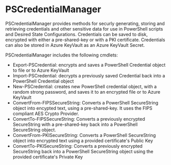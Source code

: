 # PSCredentialManager

PSCredentialManager provides methods for securly generating, storing and retrieving credentials and other sensitive data for use in PowerShell scripts and Desired State Configurations. Credentials can be saved to disk, encrypted with either a pre-shared-key or with a PKI certificate. Credentials can also be stored in Azure KeyVault as an Azure KeyVault Secret.

PSCredentialManager includes the following cmdlets:

- Export-PSCredential: encrypts and saves a PowerShell Credential object to file or to Azure KeyVault
- Import-PSCredential: decrypts a previously saved Credential back into a PowerShell Credential object
- New-PSCredential: creates new PowerShell credential object, with a random strong password, and saves it to an encrypted file or to Azure KeyVault
- ConvertFrom-FIPSSecureString: Converts a PowerShell SecureString object into encypted text, using a pre-shared-key. It uses the FIPS compliant AES Crypto Provider.
- ConvertTo-FIPSSecureString: Converts a previously encrypted SecureString with a pre-shared-key back into a PowerShell SecureString object.
- ConvertFrom-PKISecureString: Converts a PowerShell SecureString object into encrypted text using a provided certificate's Public Key
- ConvertTo-PKISecureString: Converts a previously encrypted SecureString back into a PowerShell SecureString object using the provided certificate's Private Key
